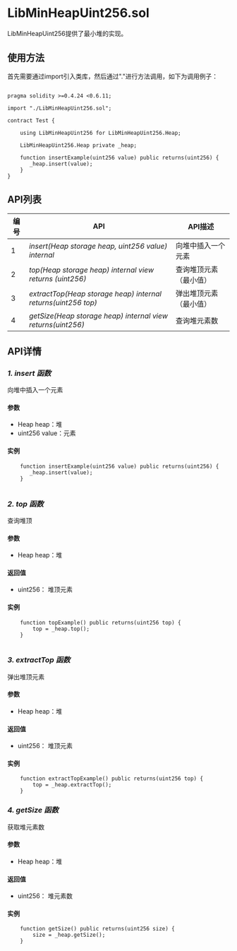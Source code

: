 ﻿# LibMinHeapUint256.sol

LibMinHeapUint256提供了最小堆的实现。

## 使用方法

首先需要通过import引入类库，然后通过"."进行方法调用，如下为调用例子：

```

pragma solidity >=0.4.24 <0.6.11;

import "./LibMinHeapUint256.sol";

contract Test {
    
    using LibMinHeapUint256 for LibMinHeapUint256.Heap;
    
    LibMinHeapUint256.Heap private _heap;
    
    function insertExample(uint256 value) public returns(uint256) {
       _heap.insert(value);
    }
}
```


## API列表

编号 | API | API描述
---|---|---
1 | *insert(Heap storage heap, uint256 value) internal* | 向堆中插入一个元素
2 | *top(Heap storage heap) internal view returns (uint256)* |查询堆顶元素（最小值）
3 | *extractTop(Heap storage heap) internal returns(uint256 top)* |弹出堆顶元素（最小值）
4 | *getSize(Heap storage heap) internal view returns(uint256)* | 查询堆元素数

## API详情

### ***1. insert 函数***

向堆中插入一个元素

#### 参数

- Heap heap：堆
- uint256 value：元素

#### 实例

```
    function insertExample(uint256 value) public returns(uint256) {
       _heap.insert(value);
    }
    
```
### ***2. top 函数***

查询堆顶

#### 参数

- Heap heap：堆

#### 返回值

- uint256： 堆顶元素

#### 实例

```
    function topExample() public returns(uint256 top) {
        top = _heap.top();
    }
    
```
### ***3. extractTop 函数***

弹出堆顶元素

#### 参数

- Heap heap：堆

#### 返回值

- uint256： 堆顶元素

#### 实例

```
    function extractTopExample() public returns(uint256 top) {
        top = _heap.extractTop();
    }
```

### ***4. getSize 函数***

获取堆元素数

#### 参数

- Heap heap：堆

#### 返回值

- uint256： 堆元素数

#### 实例

```
    function getSize() public returns(uint256 size) {
        size = _heap.getSize();
    }
```